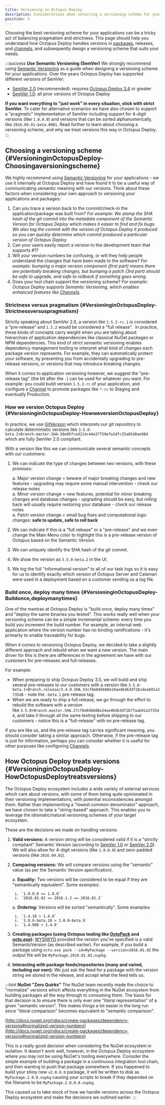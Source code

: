 ```yaml
---
title: Versioning in Octopus Deploy
description: Considerations when selecting a versioning scheme for your applications.
position: 3
---
```


Choosing the best versioning scheme for your applications can be a tricky act of balancing pragmatism and strictness. This page should help you understand how Octopus Deploy handles versions in [packages](/docs/packaging-applications/supported-packages.md), releases, and [channels](/docs/deploying-applications/projects/channels.md), and subsequently design a versioning scheme that suits your needs.

:::success
**Use Semantic Versioning (SemVer)**
We strongly recommend using [Semantic Versioning](http://semver.org/) as a guide when designing a versioning scheme for your applications. Over the years Octopus Deploy has supported different versions of SemVer:

- [SemVer 2.0](http://semver.org/spec/v2.0.0.html) (recommended): requires [Octopus Deploy 3.4](https://octopus.com/blog/semver2) or greater
- [SemVer 1.0](http://semver.org/spec/v1.0.0.html): all prior versions of Octopus Deploy

**If you want everything to "just work" in every situation, stick with strict SemVer.** To cater for alternative scenarios we have also chosen to support a "pragmatic" implementation of SemVer including support for 4-digit versions (like `1.0.0.0`) and versions that can be sorted alphanumerically, like `2016.09.01-beta.0001`. Read further to learn about choosing a versioning scheme, and why we treat versions this way in Octopus Deploy.
:::

## Choosing a versioning scheme {#VersioninginOctopusDeploy-Choosingaversioningscheme}

We highly recommend using [Semantic Versioning](http://semver.org/) for your applications - we use it internally at Octopus Deploy and have found it to be a useful way of communicating semantic meaning with our versions. Think about these factors when considering your own approach to versioning your applications and packages:

1. Can you trace a version back to the commit/check-in the application/package was built from? *For example: We stamp the SHA hash of the git commit into the metadata component of the Semantic Version for Octopus Deploy which makes it easier to find and fix bugs. We also tag the commit with the version of Octopus Deploy it produced so you can quickly determine which commit produced a particular version of Octopus Deploy.*
2. Can your users easily report a version to the development team that supports #1?
3. Will your version numbers be confusing, or will they help people understand the changes that have been made to the software? *For example: bumping a major version component (first part) means there are potentially breaking changes, but bumping a patch (3rd part) should be safe to upgrade, and safe to rollback if something goes wrong.*
4. Does your tool chain support the versioning scheme? *For example: Octopus Deploy supports Semantic Versioning, which enables enhanced features like [Channels](/docs/deploying-applications/projects/channels.md).*

### Strictness versus pragmatism {#VersioninginOctopusDeploy-Strictnessversuspragmatism}

Strictly speaking about SemVer 2.0, a version like `1.5.2-rc.1` is considered a "pre-release" and `1.5.2` would be considered a "full release".  In practice, these kinds of concepts carry weight when you are talking about hierarchies of application dependencies like classical NuGet packages or NPM dependencies. This kind of strict semantic versioning enables dependency management tooling to interpret what kind of changes each package version represents. For example, they can automatically protect your software, by preventing you from accidentally upgrading to pre-release versions, or versions that may introduce breaking changes.

When it comes to application versioning however, we suggest the "pre-release tag" (the bit after the `-`) can be used for whatever you want. For example: you could build version `1.5.2-rc` of your application, and configure a [Channel](/docs/deploying-applications/projects/channels.md) to promote packages like `*-rc` to Staging and eventually Production.

### How we version Octopus Deploy {#VersioninginOctopusDeploy-HowweversionOctopusDeploy}

In practice, we use [GitVersion](https://gitversion.readthedocs.io/en/latest/why/) which interprets our git repository to calculate deterministic versions like `3.5.0-beta.2+Branch.master.SHA.56e05fced214c44a37759efa2dfc25a65d8ae98d` which are fully SemVer 2.0 compliant.

With a version like this we can communicate several semantic concepts with our customers:

1. We can indicate the type of changes between two versions, with these promises:

    a. Major version change = beware of major breaking changes and new features - upgrading may require some manual intervention - check our release notes  
    a. Minor version change = new features, potential for minor breaking changes and database changes - upgrading should be easy, but rolling back will usually require restoring your database - check our release notes  
    a. Patch version change = small bug fixes and computational logic changes: **safe to update, safe to roll back**
2. We can indicate if this is a "full release" or a "pre-release" and we even change the Main Menu color to highlight this is a pre-release version of Octopus based on the Semantic Version.
3. We can uniquely identify the SHA hash of the git commit.
4. We show the version as `3.5.0-beta.2` in the UI.
5. We log the full "informational version" to all of our task logs so it is easy for us to identify exactly which version of Octopus Server and Calamari were used in a deployment based on a customer sending us a log file.

### Build once, deploy many times {#VersioninginOctopusDeploy-Buildonce,deploymanytimes}

One of the mantras at Octopus Deploy is "build once, deploy many times" and "deploy the same binaries you tested". This works really well when your versioning scheme can be a simple incremental scheme: every time you build you increment the build number. For example, an internal web application where the version number has no binding ramifications - it's primarily to enable traceability for bugs.

When it comes to versioning Octopus Deploy, we decided to take a slightly different approach and rebuild when we want a new version. The main driver for this is there are differences in the agreement we have with our customers for pre-releases and full-releases.

For example:

- When preparing to ship Octopus Deploy 3.5, we will build and ship several pre-releases to our customers with a version like `3.5.0-beta.1+Branch.release/3.4.0.SHA.53cf8e84bb88e24ae4b4b3df2bsdaab91a3735d8` - note the `-beta.1` pre-release tag.
- When we are ready to ship a full release, we go through the effort to rebuild the software with a version like `3.5.0+Branch.master.SHA.27cf8e84bb88e24ae4b4b3df2b77aab91a3735d8`, and take it through all the same testing before shipping to our customers - notice this is a "full-release" with no pre-release tag.

If you are like us, and the pre-release tag carries significant meaning, you should consider taking a similar approach. Otherwise, if the pre-release tag is just for information, perhaps you can consider whether it is useful for other purposes like configuring [Channels](/docs/deploying-applications/projects/channels.md).

## How Octopus Deploy treats versions {#VersioninginOctopusDeploy-HowOctopusDeploytreatsversions}

The Octopus Deploy ecosystem includes a wide variety of external services which care about versions, with some of them being quite opinionated in their versioning implementations, with potential inconsistencies amongst them. Rather than implementing a "lowest common denominator" approach, we have chosen to take a "string-based" approach. This enables you to leverage the idiomatic/natural versioning schemes of your target ecosystem.

These are the decisions we made on handling versions:

1. **Valid versions:** A version string will be considered valid if it is a "strictly compliant" Semantic Version (according to [SemVer 1.0](http://semver.org/spec/v1.0.0.html) or [SemVer 2.0](http://semver.org/spec/v2.0.0.html)). We will also allow for 4-digit versions (like `1.0.0.0`) and zero-padded versions (like `2016.09.01`). 
2. **Comparing versions:** We will compare versions using the "semantic" value (as per the Semantic Version specification).  

   a. **Equality:** Two versions will be considered to be equal if they are "semantically equivalent". Some examples: 

        i. `1.0.0.0 == 1.0.0`  
        i. `2016.01.02 == 2016.1.2 == 2016.01.2`  
   a. **Ordering:** Versions will be sorted "semantically". Some examples: 

        i. `1.4.10 > 1.4.9`  
        i. `3.0.0-beta.10 > 3.0.0-beta.9`  
        i. `1.4.008 < 1.4.9`  

3. **Creating packages (using Octopus tooling like [OctoPack](/docs/packaging-applications/creating-packages/nuget-packages/using-octopack/index.md) and [octo.exe](/docs/packaging-applications/creating-packages/nuget-packages/using-octo.exe.md)):** [WYSIWYG](https://en.wikipedia.org/wiki/WYSIWYG) provided the version you've specified is a valid SemanticVersion (as described earlier). For example, if you build a package using `octo.exe pack --id=MyPackage --version=2016.01.02` the output file will be `MyPackage.2016.01.02.nupkg`.  
4. **Interacting with package feeds/repositories (many and varied, including our own):** We just ask the feed for a package with the version string we stored in the release, and accept what the feed tells us.  

:::hint
**NuGet &quot;Zero Quirks&quot;**
The NuGet team recently made the choice to "normalize" versions which affects everything in the NuGet ecosystem from building packages all the way through to consuming them. The basis for that decision is to ensure there is only ever one "literal representation" of a given "semantic version". This makes things a lot easier in the long run since "literal comparison" becomes equivalent to "semantic comparison".

[http://docs.nuget.org/ndocs/create-packages/dependency-versions#normalized-version-numbers](http://docs.nuget.org/ndocs/create-packages/dependency-versions#normalized-version-numbers)

This is a really good decision when considering the NuGet ecosystem in isolation. It doesn't work well, however, in the Octopus Deploy ecosystem where you may not be using NuGet's tooling everywhere. Consider the simple example of building a package in a continuous integration tool chain, and then wanting to push that package somewhere. If you happened to build your shiny new `v2.0.0.0` package, it will be written to disk as `MyPackage.2.0.0.nupkg` causing your scripts to break if they depended on the filename to be `MyPackage.2.0.0.0.nupkg`.

This caused us to take stock of how we handle versions across the Octopus Deploy ecosystem and make the decisions we outlined earlier.
:::
